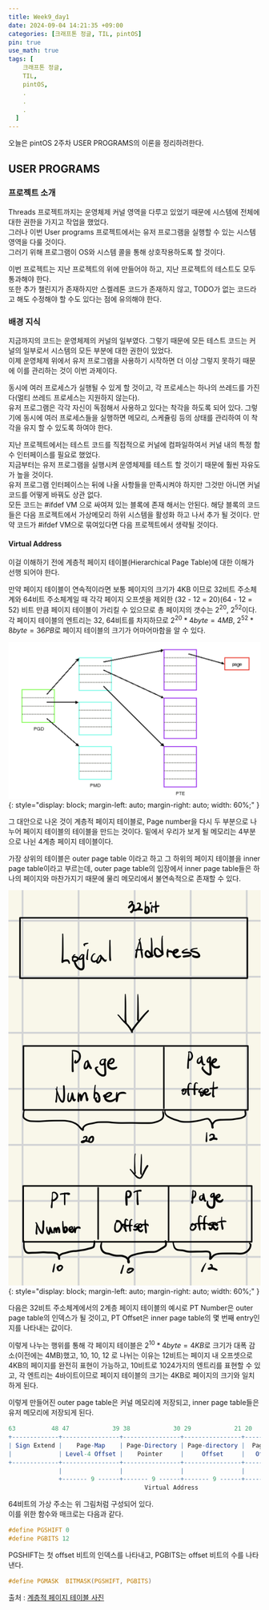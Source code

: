 ```yaml
---
title: Week9_day1
date: 2024-09-04 14:21:35 +09:00
categories: [크래프톤 정글, TIL, pintOS]
pin: true
use_math: true
tags: [
    크래프톤 정글,
    TIL,
    pintOS,
    .
    .
    .
  ]
---
```


오늘은 pintOS 2주차 USER PROGRAMS의 이론을 정리하려한다.

## USER PROGRAMS

### 프로젝트 소개

Threads 프로젝트까지는 운영체제 커널 영역을 다루고 있었기 때문에 시스템에 전체에 대한 권한을 가지고 작업을 했었다.  
그러나 이번 User programs 프로젝트에서는 유저 프로그램을 실행할 수 있는 시스템 영역을 다룰 것이다.  
그러기 위해 프로그램이 OS와 시스템 콜을 통해 상호작용하도록 할 것이다.

이번 프로젝트는 지난 프로젝트의 위에 만들어야 하고, 지난 프로젝트의 테스트도 모두 통과해야 한다.  
또한 추가 챌린지가 존재하지만 스켈레톤 코드가 존재하지 않고, TODO가 없는 코드라고 해도 수정해야 할 수도 있다는 점에 유의해야 한다.

### 배경 지식

지금까지의 코드는 운영체제의 커널의 일부였다. 그렇기 때문에 모든 테스트 코드는 커널의 일부로서 시스템의 모든 부분에 대한 권한이 있었다.  
이제 운영체제 위에서 유저 프로그램을 사용하기 시작하면 더 이상 그렇지 못하기 때문에 이를 관리하는 것이 이번 과제이다.

동시에 여러 프로세스가 실행될 수 있게 할 것이고, 각 프로세스는 하나의 쓰레드를 가진다(멀티 쓰레드 프로세스는 지원하지 않는다).  
유저 프로그램은 각각 자신이 독점해서 사용하고 있다는 착각을 하도록 되어 있다. 그렇기에 동시에 여러 프로세스들을 실행하면 메모리, 스케쥴링 등의 상태를 관리하여 이 착각을 유지 할 수 있도록 하여야 한다.

지난 프로젝트에서는 테스트 코드를 직접적으로 커널에 컴파일하여서 커널 내의 특정 함수 인터페이스를 필요로 했었다.  
지금부터는 유저 프로그램을 실행시켜 운영체제를 테스트 할 것이기 때문에 훨씬 자유도가 높을 것이다.  
유저 프로그램 인터페이스는 뒤에 나올 사항들을 만족시켜야 하지만 그것만 아니면 커널 코드를 어떻게 바꿔도 상관 없다.  
모든 코드는 #ifdef VM 으로 싸여져 있는 블록에 존재 해서는 안된다. 해당 블록의 코드들은 다음 프로젝트에서 가상메모리 하위 시스템을 활성화 하고 나서 추가 될 것이다. 만약 코드가 #ifdef VM으로 묶여있다면 다음 프로젝트에서 생략될 것이다.

#### Virtual Address

이걸 이해하기 전에 계층적 페이지 테이블(Hierarchical Page Table)에 대한 이해가 선행 되어야 한다.

만약 페이지 테이블이 연속적이라면 보통 페이지의 크기가 4KB 이므로 32비트 주소체계와 64비트 주소체계일 때 각각 페이지 오프셋을 제외한 (32 - 12 = 20)(64 - 12 = 52) 비트 만큼 페이지 테이블이 가리킬 수 있으므로 총 페이지의 갯수는 $2^{20}$, $2^{52}$이다.  
각 페이지 테이블의 엔트리는 32, 64비트를 차지하므로 $2^{20}*4 byte = 4MB$, $2^{52}*8byte = 36PB$로 페이지 테이블의 크기가 어마어마함을 알 수 있다.

![hierarchicalPT](../../assets/img/post_img/20240904/hierarchicalPT.png){: style="display: block; margin-left: auto; margin-right: auto; width: 60%;" }

그 대안으로 나온 것이 계층적 페이지 테이블로, Page number을 다시 두 부분으로 나누어 페이지 테이블의 테이블을 만드는 것이다. 밑에서 우리가 보게 될 메모리는 4부분으로 나뉜 4계층 페이지 테이블이다.

가장 상위의 테이블은 outer page table 이라고 하고 그 하위의 페이지 테이블을 inner page table이라고 부르는데, outer page table의 입장에서 inner page table들은 하나의 페이지와 마찬가지기 때문에 물리 메모리에서 불연속적으로 존재할 수 있다.

![PT](../../assets/img/post_img/20240904/PT.png){: style="display: block; margin-left: auto; margin-right: auto; width: 60%;" }

다음은 32비트 주소체계에서의 2계층 페이지 테이블의 예시로 PT Number은 outer page table의 인덱스가 될 것이고, PT Offset은 inner page table의 몇 번째 entry인지를 나타내는 값이다.

이렇게 나누는 행위를 통해 각 페이지 테이블은 $2^{10} * 4 byte = 4KB$로 크기가 대폭 감소(이전에는 4MB)했고, 10, 10, 12 로 나뉘는 이유는 12비트는 페이지 내 오프셋으로 4KB의 페이지를 완전히 표현이 가능하고, 10비트로 1024가지의 엔트리를 표현할 수 있고, 각 엔트리는 4바이트이므로 페이지 테이블의 크기는 4KB로 페이지의 크기와 일치하게 된다.

이렇게 만들어진 outer page table은 커널 메모리에 저장되고, inner page table들은 유저 메모리에 저장되게 된다.

```mathematica
63          48 47            39 38            30 29            21 20         12 11         0
+-------------+----------------+----------------+----------------+-------------+------------+
| Sign Extend |    Page-Map    | Page-Directory | Page-directory |  Page-Table |  Physical  |
|             | Level-4 Offset |    Pointer     |     Offset     |   Offset    |   Offset   |
+-------------+----------------+----------------+----------------+-------------+------------+
              |                |                |                |             |            |
              +------- 9 ------+------- 9 ------+------- 9 ------+----- 9 -----+---- 12 ----+
                                      Virtual Address
```

64비트의 가상 주소는 위 그림처럼 구성되어 있다.  
이를 위한 함수와 매크로는 다음과 같다.

```c
#define PGSHIFT 0
#define PGBITS 12
```

PGSHIFT는 첫 offset 비트의 인덱스를 나타내고, PGBITS는 offset 비트의 수를 나타낸다.

```c
#define PGMASK  BITMASK(PGSHIFT, PGBITS)
```

출처 : [계층적 페이지 테이블 사진](https://lwn.net/Articles/106177/)
